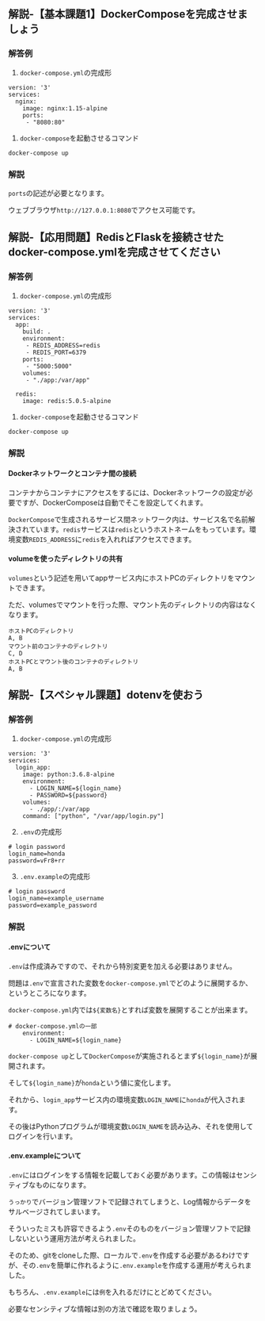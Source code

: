 ## 解説-【基本課題1】DockerComposeを完成させましょう

### 解答例

1. `docker-compose.yml`の完成形

```
version: '3'
services:
  nginx:
    image: nginx:1.15-alpine
    ports:
     - "8080:80"
```

1. `docker-compose`を起動させるコマンド

`docker-compose up`


### 解説

`ports`の記述が必要となります。

ウェブブラウザ`http://127.0.0.1:8080`でアクセス可能です。


## 解説-【応用問題】RedisとFlaskを接続させたdocker-compose.ymlを完成させてください

### 解答例

1. `docker-compose.yml`の完成形

```
version: '3'
services:
  app:
    build: .
    environment:
     - REDIS_ADDRESS=redis
     - REDIS_PORT=6379
    ports:
     - "5000:5000"
    volumes:
     - "./app:/var/app"

  redis:
    image: redis:5.0.5-alpine
```

1. `docker-compose`を起動させるコマンド

`docker-compose up`

### 解説

#### Dockerネットワークとコンテナ間の接続

コンテナからコンテナにアクセスをするには、Dockerネットワークの設定が必要ですが、DockerComposeは自動でそこを設定してくれます。

`DockerCompose`で生成されるサービス間ネットワーク内は、サービス名で名前解決されています。`redis`サービスは`redis`というホストネームをもっています。環境変数`REDIS_ADDRESS`に`redis`を入れればアクセスできます。

#### volumeを使ったディレクトリの共有

`volumes`という記述を用いてappサービス内にホストPCのディレクトリをマウントできます。

ただ、volumesでマウントを行った際、マウント先のディレクトリの内容はなくなります。

```
ホストPCのディレクトリ
A, B
マウント前のコンテナのディレクトリ
C, D
ホストPCとマウント後のコンテナのディレクトリ
A, B
```

## 解説-【スペシャル課題】dotenvを使おう

### 解答例

1. `docker-compose.yml`の完成形

```
version: '3'
services:
  login_app:
    image: python:3.6.8-alpine
    environment:
      - LOGIN_NAME=${login_name}
      - PASSWORD=${password}
    volumes:
      - ./app/:/var/app
    command: ["python", "/var/app/login.py"]
```


2. `.env`の完成形

```
# login password
login_name=honda
password=vFr8+rr
```

3. `.env.example`の完成形

```
# login password
login_name=example_username
password=example_password
```

### 解説

#### .envについて

`.env`は作成済みですので、それから特別変更を加える必要はありません。

問題は`.env`で宣言された変数を`docker-compose.yml`でどのように展開するか、というところになります。

`docker-compose.yml`内では`${変数名}`とすれば変数を展開することが出来ます。

```
# docker-compose.ymlの一部
    environment:
      - LOGIN_NAME=${login_name}
```

`docker-compose up`として`DockerCompose`が実施されるとまず`${login_name}`が展開されます。

そして`${login_name}`が`honda`という値に変化します。

それから、`login_app`サービス内の環境変数`LOGIN_NAME`に`honda`が代入されます。

その後はPythonプログラムが環境変数`LOGIN_NAME`を読み込み、それを使用してログインを行います。

#### .env.exampleについて

`.env`にはログインをする情報を記載しておく必要があります。この情報はセンシティブなものになります。

`うっかり`でバージョン管理ソフトで記録されてしまうと、Log情報からデータをサルベージされてしまいます。

そういったミスも許容できるよう`.env`そのものをバージョン管理ソフトで記録しないという運用方法が考えられました。

そのため、gitをcloneした際、ローカルで`.env`を作成する必要があるわけですが、その`.env`を簡単に作れるように`.env.example`を作成する運用が考えられました。

もちろん、`.env.example`には`例`を入れるだけにとどめてください。

必要なセンシティブな情報は別の方法で確認を取りましょう。

